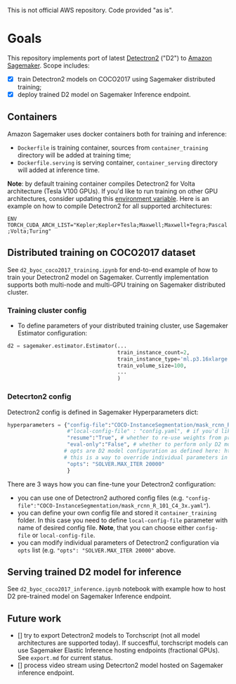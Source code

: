 This is not official AWS repository. Code provided "as is".

# Goals
This repository implements port of latest [Detectron2](https://github.com/facebookresearch/detectron2/) ("D2") to [Amazon Sagemaker](https://aws.amazon.com/sagemaker/). Scope includes:
- [x] train Detectron2 models on COCO2017 using Sagemaker distributed training;
- [x] deploy trained D2 model on Sagemaker Inference endpoint.

## Containers
Amazon Sagemaker uses docker containers both for training and inference:
- `Dockerfile` is training container, sources from `container_training` directory will be added at training time;
- `Dockerfile.serving` is serving container, `container_serving` directory will added at inference time.

**Note**: by default training container compiles Detectron2 for Volta architecture (Tesla V100 GPUs). If you'd like to run training on other GPU architectures, consider updating this [environment variable](https://github.com/vdabravolski/detectron2-sagemaker/blob/e6252211b819815962207d1a61d5675d213e0f25/Dockerfile#L21). Here is an example on how to compile Detectron2 for all supported architectures:

`ENV TORCH_CUDA_ARCH_LIST="Kepler;Kepler+Tesla;Maxwell;Maxwell+Tegra;Pascal;Volta;Turing"`

## Distributed training on COCO2017 dataset
See `d2_byoc_coco2017_training.ipynb` for end-to-end example of how to train your Detectron2 model on Sagemaker. Currently implementation supports both multi-node and multi-GPU training on Sagemaker distributed cluster.

### Training cluster config
- To define parameters of your distributed training cluster, use Sagemaker Estimator configuration:
```python
d2 = sagemaker.estimator.Estimator(...
                                   train_instance_count=2, 
                                   train_instance_type='ml.p3.16xlarge',
                                   train_volume_size=100,
                                   ...
                                   )
```
###  Detecrton2 config
Detectron2 config is defined in Sagemaker Hyperparameters dict:
```python
hyperparameters = {"config-file":"COCO-InstanceSegmentation/mask_rcnn_R_101_C4_3x.yaml", 
                   #"local-config-file" : "config.yaml", # if you'd like to supply custom config file, please add it in container_training folder, and provide file name here
                   "resume":"True", # whether to re-use weights from pre-trained model
                   "eval-only":"False", # whether to perform only D2 model evaluation
                  # opts are D2 model configuration as defined here: https://detectron2.readthedocs.io/modules/config.html#config-references
                  # this is a way to override individual parameters in D2 configuration from Sagemaker API
                   "opts": "SOLVER.MAX_ITER 20000"
                   }
```
There are 3 ways how you can fine-tune your Detectron2 configuration:
- you can use one of Detectron2 authored config files (e.g. `"config-file":"COCO-InstanceSegmentation/mask_rcnn_R_101_C4_3x.yaml"`).
- you can define your own config file and stored it `container_training` folder. In this case you need to define `local-config-file` parameter with name of desired config file. **Note**, that you can choose either `config-file` or `local-config-file`.
- you can modify individual parameters of Detectron2 configuration via `opts` list (e.g. `"opts": "SOLVER.MAX_ITER 20000"` above.


## Serving trained D2 model for inference
See `d2_byoc_coco2017_inference.ipynb` notebook with example how to host D2 pre-trained model on Sagemaker Inference endpoint.

## Future work
- [] try to export Detectron2 models to Torchscript (not all model architectures are supported today). If succesfful, torchscript models can use Sagemaker Elastic Inference hosting endpoints (fractional GPUs). See `export.md` for current status.
- [] process video stream using Detecrton2 model hosted on Sagemaker inference endpoint.






